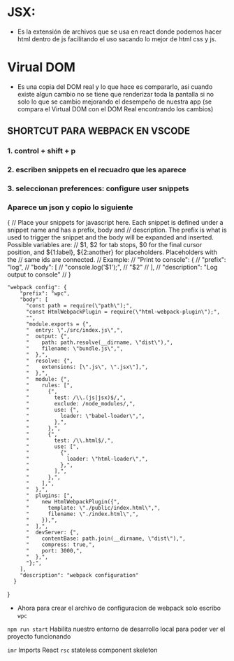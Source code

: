 # JSX:

- Es la extensión de archivos que se usa en react donde podemos hacer html dentro de js facilitando el uso sacando lo mejor de html css y js.

# Virual DOM

- Es una copia del DOM real y lo que hace es compararlo, asi cuando existe algun cambio no se tiene que renderizar toda la pantalla si no solo lo que se cambio mejorando el desempeño de nuestra app (se compara el Virtual DOM con el DOM Real encontrando los cambios)

## SHORTCUT PARA WEBPACK EN VSCODE

### 1. control + shift + p

### 2. escriben snippets en el recuadro que les aparece

### 3. seleccionan preferences: configure user snippets

### Aparece un json y copio lo siguiente

{
// Place your snippets for javascript here. Each snippet is defined under a snippet name and has a prefix, body and
// description. The prefix is what is used to trigger the snippet and the body will be expanded and inserted. Possible variables are:
// $1, $2 for tab stops, $0 for the final cursor position, and ${1:label}, ${2:another} for placeholders. Placeholders with the
// same ids are connected.
// Example:
// "Print to console": {
// "prefix": "log",
// "body": [
// "console.log('$1');",
// "$2"
// ],
// "description": "Log output to console"
// }

    "webpack config": {
    	"prefix": "wpc",
    	"body": [
    	  "const path = require(\"path\");",
    	  "const HtmlWebpackPlugin = require(\"html-webpack-plugin\");",
    	  "",
    	  "module.exports = {",
    	  "  entry: \"./src/index.js\",",
    	  "  output: {",
    	  "    path: path.resolve(__dirname, \"dist\"),",
    	  "    filename: \"bundle.js\",",
    	  "  },",
    	  "  resolve: {",
    	  "    extensions: [\".js\", \".jsx\"],",
    	  "  },",
    	  "  module: {",
    	  "    rules: [",
    	  "      {",
    	  "        test: /\\.(js|jsx)$/,",
    	  "        exclude: /node_modules/,",
    	  "        use: {",
    	  "          loader: \"babel-loader\",",
    	  "        },",
    	  "      },",
    	  "      {",
    	  "        test: /\\.html$/,",
    	  "        use: [",
    	  "          {",
    	  "            loader: \"html-loader\",",
    	  "          },",
    	  "        ],",
    	  "      },",
    	  "    ],",
    	  "  },",
    	  "  plugins: [",
    	  "    new HtmlWebpackPlugin({",
    	  "      template: \"./public/index.html\",",
    	  "      filename: \"./index.html\",",
    	  "    }),",
    	  "  ],",
    	  "  devServer: {",
    	  "    contentBase: path.join(__dirname, \"dist\"),",
    	  "    compress: true,",
    	  "    port: 3000,",
    	  "  },",
    	  "};",
    	],
    	"description": "webpack configuration"
      }

}

- Ahora para crear el archivo de configuracion de webpack solo escribo `wpc`

`npm run start` Habilita nuestro entorno de desarrollo local para poder ver el proyecto funcionando

`imr` Imports React
`rsc` stateless component skeleton
